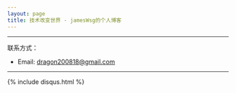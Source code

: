 ```yaml
---
layout: page
title: 技术改变世界 - jamesWsg的个人博客
---
```

---


联系方式：

- Email: <dragon200818@gmail.com>


---
{% include disqus.html %}
